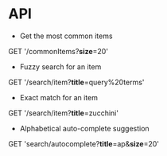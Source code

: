 # API
- Get the most common items

GET '/commonItems?**size**=20'

- Fuzzy search for an item

GET '/search/item?**title**=query%20terms'

- Exact match for an item

GET '/search/item?**title**=zucchini'

- Alphabetical auto-complete suggestion

GET 'search/autocomplete?**title**=ap&**size**=20'